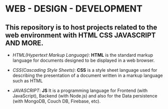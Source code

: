 # WEB - DESIGN - DEVELOPMENT

## This repository is to host projects related to the web environment with HTML CSS JAVASCRIPT AND MORE.

* *HTML(Hypertext Markup Language)*: **HTML** is the standard markup language for documents designed to be displayed in a web browser.

* *CSS(Cascading Style Sheets)*: **CSS** is a style sheet language used for describing the presentation of a document written in a markup language such as HTML

* *JAVASCRIPT*: **JS** It is a programming language for Frontend (with JavaScript), Backend (with Node.js) and also for the Data persistence (with MongoDB, Couch DB, Firebase, etc).


<!-- | ![Hypertext Markup Language](ruta/de/la/imagen1.png) | ![Cascading Style Sheets](ruta/de/la/imagen2.png) | ![JAVASCRIPT](ruta/de/la/imagen3.png) | -->
